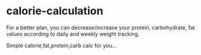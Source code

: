 # calorie-calculation
For a better plan, you can decrease/increase your protein, carbohydrate, fat values according to daily and weekly weight tracking.


Simple calorie,fat,protein,carb calc for you...
